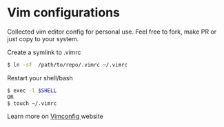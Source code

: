 # Vim configurations

Collected vim editor config for personal use. Feel free to fork, make PR or just copy to your system. 

Create a symlink to .vimrc 
```sh
$ ln -sf  /path/to/repo/.vimrc ~/.vimrc
```
Restart your shell/bash
```sh
$ exec -l $SHELL 
OR
$ touch ~/.vimrc
```

Learn more on [Vimconfig ](http://vimconfig.com/) website
